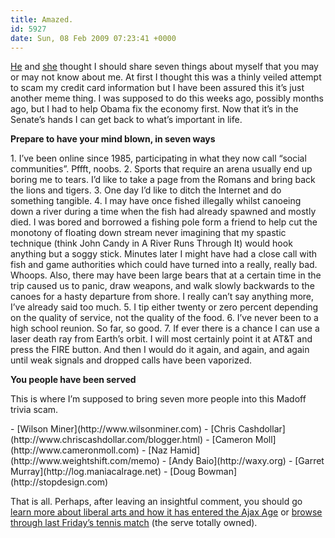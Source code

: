 ```yaml
---
title: Amazed.
id: 5927
date: Sun, 08 Feb 2009 07:23:41 +0000
---
```


[He](http://unstoppablerobotninja.com/entry/stern-and-price-total-dicks) and [she](http://drinkerthinker.com/blog/archives/2009/01/11/le-sette-cosas) thought I should share seven things about myself that you may or may not know about me. At first I thought this was a thinly veiled attempt to scam my credit card information but I have been assured this it’s just another meme thing. I was supposed to do this weeks ago, possibly months ago, but I had to help Obama fix the economy first. Now that it’s in the Senate’s hands I can get back to what’s important in life.  

**Prepare to have your mind blown, in seven ways**


<div class="numberbullets">
1. I’ve been online since 1985, participating in what they now call “social communities”. Pffft, noobs.
2. Sports that require an arena usually end up boring me to tears. I’d like to take a page from the Romans and bring back the lions and tigers.
3. One day I’d like to ditch the Internet and do something tangible.
4. I may have once fished illegally whilst canoeing down a river during a time when the fish had already spawned and mostly died. I was bored and borrowed a fishing pole form a friend to help cut the monotony of floating down stream never imagining that my spastic technique (think John Candy in A River Runs Through It) would hook anything but a soggy stick. Minutes later I might have had a close call with fish and game authorities which could have turned into a really, really bad. Whoops. Also, there may have been large bears that at a certain time in the trip caused us to panic, draw weapons, and walk slowly backwards to the canoes for a hasty departure from shore. I really can’t say anything more, I’ve already said too much.
5. I tip either twenty or zero percent depending on the quality of service, not the quality of the food.
6. I’ve never been to a high school reunion. So far, so good.
7. If ever there is a chance I can use a laser death ray from Earth’s orbit. I will most certainly point it at <span class="caps">AT&T</span> and press the <span class="caps">FIRE</span> button. And then I would do it again, and again, and again until weak signals and dropped calls have been vaporized.
</div>

**You people have been served**  

This is where I’m supposed to bring seven more people into this Madoff trivia scam.

<div class="silverbullets">
- [Wilson Miner](http://www.wilsonminer.com)
- [Chris Cashdollar](http://www.chriscashdollar.com/blogger.html)
- [Cameron Moll](http://www.cameronmoll.com)
- [Naz Hamid](http://www.weightshift.com/memo)
- [Andy Baio](http://waxy.org)
- [Garret Murray](http://log.maniacalrage.net)
- [Doug Bowman](http://stopdesign.com)
</div>

That is all. Perhaps, after leaving an insightful comment, you should go [learn more about liberal arts and how it has entered the Ajax Age](http://www.kottke.org) or [browse through last Friday’s tennis match](http://layertennis.com/090206) (the serve totally owned).





